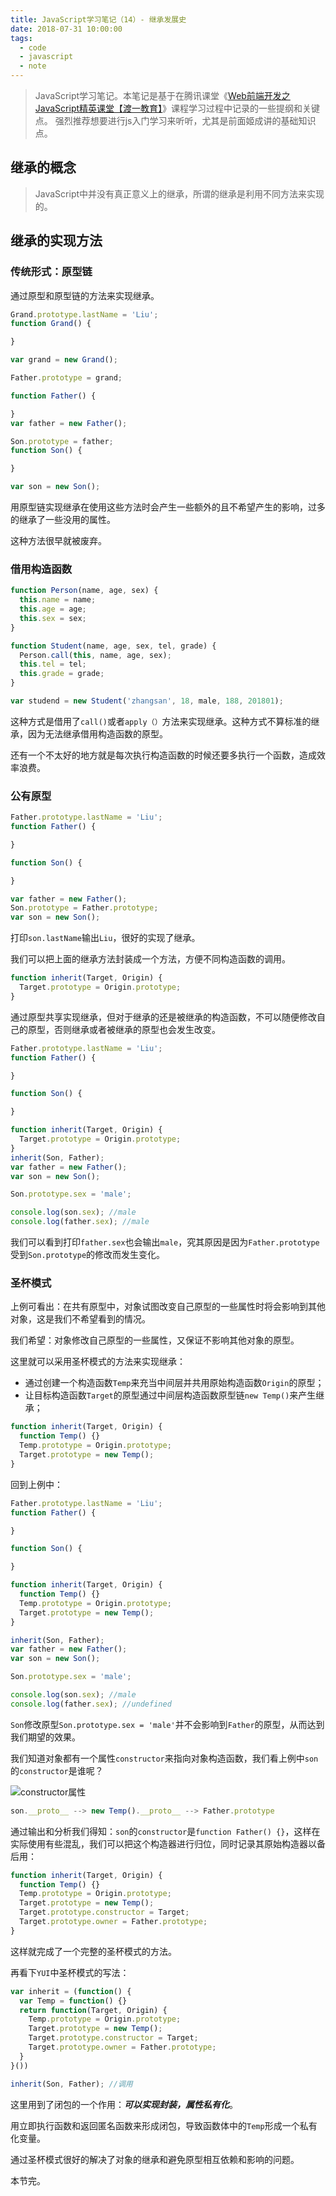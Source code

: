 ```yaml
---
title: JavaScript学习笔记（14）- 继承发展史
date: 2018-07-31 10:00:00
tags:
  - code
  - javascript
  - note
---
```


> JavaScript学习笔记。本笔记是基于在腾讯课堂《[Web前端开发之JavaScript精英课堂【渡一教育】](https://ke.qq.com/course/231577)》课程学习过程中记录的一些提纲和关键点。
> 强烈推荐想要进行js入门学习来听听，尤其是前面姬成讲的基础知识点。

## 继承的概念

> JavaScript中并没有真正意义上的继承，所谓的继承是利用不同方法来实现的。

## 继承的实现方法

### 传统形式：原型链

通过原型和原型链的方法来实现继承。

```javascript
Grand.prototype.lastName = 'Liu';
function Grand() {

}

var grand = new Grand();

Father.prototype = grand;

function Father() {

}
var father = new Father();

Son.prototype = father;
function Son() {

}

var son = new Son();
```

用原型链实现继承在使用这些方法时会产生一些额外的且不希望产生的影响，过多的继承了一些没用的属性。

这种方法很早就被废弃。

### 借用构造函数

```javascript
function Person(name, age, sex) {
  this.name = name;
  this.age = age;
  this.sex = sex;
}

function Student(name, age, sex, tel, grade) {
  Person.call(this, name, age, sex);
  this.tel = tel;
  this.grade = grade;
}

var studend = new Student('zhangsan', 18, male, 188, 201801);
```

这种方式是借用了`call()`或者`apply（）`方法来实现继承。这种方式不算标准的继承，因为无法继承借用构造函数的原型。

还有一个不太好的地方就是每次执行构造函数的时候还要多执行一个函数，造成效率浪费。

### 公有原型

```javascript
Father.prototype.lastName = 'Liu';
function Father() {

}

function Son() {

}

var father = new Father();
Son.prototype = Father.prototype;
var son = new Son();
```

打印`son.lastName`输出`Liu`，很好的实现了继承。

我们可以把上面的继承方法封装成一个方法，方便不同构造函数的调用。

```javascript
function inherit(Target, Origin) {
  Target.prototype = Origin.prototype;
}

```

通过原型共享实现继承，但对于继承的还是被继承的构造函数，不可以随便修改自己的原型，否则继承或者被继承的原型也会发生改变。

```javascript
Father.prototype.lastName = 'Liu';
function Father() {

}

function Son() {

}

function inherit(Target, Origin) {
  Target.prototype = Origin.prototype;
}
inherit(Son, Father);
var father = new Father();
var son = new Son();

Son.prototype.sex = 'male';

console.log(son.sex); //male
console.log(father.sex); //male
```

我们可以看到打印`father.sex`也会输出`male`，究其原因是因为`Father.prototype`受到`Son.prototype`的修改而发生变化。


### 圣杯模式

上例可看出：在共有原型中，对象试图改变自己原型的一些属性时将会影响到其他对象，这是我们不希望看到的情况。

我们希望：对象修改自己原型的一些属性，又保证不影响其他对象的原型。

这里就可以采用圣杯模式的方法来实现继承：

+ 通过创建一个构造函数`Temp`来充当中间层并共用原始构造函数`Origin`的原型；
+ 让目标构造函数`Target`的原型通过中间层构造函数原型链`new Temp()`来产生继承；

```javascript
function inherit(Target, Origin) {
  function Temp() {}
  Temp.prototype = Origin.prototype;
  Target.prototype = new Temp();
}
```

回到上例中：

```javascript
Father.prototype.lastName = 'Liu';
function Father() {

}

function Son() {

}

function inherit(Target, Origin) {
  function Temp() {}
  Temp.prototype = Origin.prototype;
  Target.prototype = new Temp();
}

inherit(Son, Father);
var father = new Father();
var son = new Son();

Son.prototype.sex = 'male';

console.log(son.sex); //male
console.log(father.sex); //undefined
```

`Son`修改原型`Son.prototype.sex = 'male'`并不会影响到`Father`的原型，从而达到我们期望的效果。

我们知道对象都有一个属性`constructor`来指向对象构造函数，我们看上例中`son`的`constructor`是谁呢？

![constructor属性](../../../../demo/demo_11.png)

```javascript
son.__proto__ --> new Temp().__proto__ --> Father.prototype
```

通过输出和分析我们得知：`son`的`constructor`是`function Father() {}`，这样在实际使用有些混乱，我们可以把这个构造器进行归位，同时记录其原始构造器以备后用：

```javascript
function inherit(Target, Origin) {
  function Temp() {}
  Temp.prototype = Origin.prototype;
  Target.prototype = new Temp();
  Target.prototype.constructor = Target;
  Target.prototype.owner = Father.prototype;
}
```

这样就完成了一个完整的圣杯模式的方法。

再看下`YUI`中圣杯模式的写法：

```javascript
var inherit = (function() {
  var Temp = function() {}
  return function(Target, Origin) {
    Temp.prototype = Origin.prototype;
    Target.prototype = new Temp();
    Target.prototype.constructor = Target;
    Target.prototype.owner = Father.prototype;
  }
}())

inherit(Son, Father); //调用
```

这里用到了闭包的一个作用：***可以实现封装，属性私有化***。

用立即执行函数和返回匿名函数来形成闭包，导致函数体中的`Temp`形成一个私有化变量。

通过圣杯模式很好的解决了对象的继承和避免原型相互依赖和影响的问题。

本节完。
